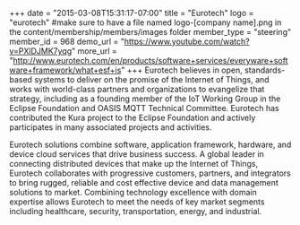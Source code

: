 +++
date = "2015-03-08T15:31:17-07:00"
title = "Eurotech"
logo = "eurotech" #make sure to have a file named logo-[company name].png in the content/membership/members/images folder
member_type = "steering"
member_id = 968
demo_url = "https://www.youtube.com/watch?v=PXlDJMK7yqg"
more_url = "http://www.eurotech.com/en/products/software+services/everyware+software+framework/what+esf+is"
+++
Eurotech believes in open, standards-based systems to deliver on the promise of the Internet of Things, and works with world-class partners and organizations to evangelize that strategy, including as a founding member of the IoT Working Group in the Eclipse Foundation and OASIS MQTT Technical Committee. Eurotech has contributed the Kura project to the Eclipse Foundation and actively participates in many associated projects and activities.

Eurotech solutions combine software, application framework, hardware, and device cloud services that drive business success. A global leader in connecting distributed devices that make up the Internet of Things, Eurotech collaborates with progressive customers, partners, and integrators to bring rugged, reliable and cost effective device and data management solutions to market. Combining technology excellence with domain expertise allows Eurotech to meet the needs of key market segments including healthcare, security, transportation, energy, and industrial.
